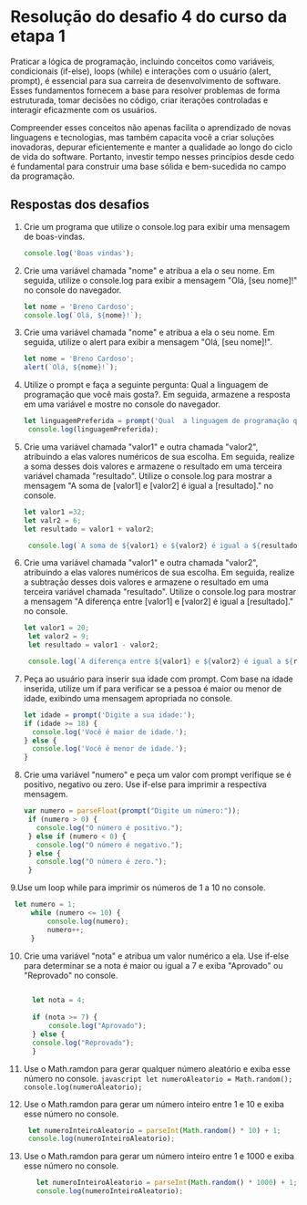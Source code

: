 # Resolução do desafio 4 do curso da etapa 1

Praticar a lógica de programação, incluindo conceitos como variáveis, condicionais (if-else), loops (while) e interações com o usuário (alert, prompt), é essencial para sua carreira de desenvolvimento de software. Esses fundamentos fornecem a base para resolver problemas de forma estruturada, tomar decisões no código, criar iterações controladas e interagir eficazmente com os usuários.

Compreender esses conceitos não apenas facilita o aprendizado de novas linguagens e tecnologias, mas também capacita você a criar soluções inovadoras, depurar eficientemente e manter a qualidade ao longo do ciclo de vida do software. Portanto, investir tempo nesses princípios desde cedo é fundamental para construir uma base sólida e bem-sucedida no campo da programação.

## Respostas dos desafios

1. Crie um programa que utilize o console.log para exibir uma mensagem de boas-vindas.
    ```javascript
    console.log('Boas vindas');
    ```
2. Crie uma variável chamada "nome" e atribua a ela o seu nome. Em seguida, utilize o console.log para exibir a mensagem "Olá, [seu nome]!" no console do navegador.
   ```javascript
   let nome = 'Breno Cardoso';
   console.log(`Olá, ${nome}!`);
    ```
3. Crie uma variável chamada "nome" e atribua a ela o seu nome. Em seguida, utilize o alert para exibir a mensagem "Olá, [seu nome]!".
    ```javascript
    let nome = 'Breno Cardoso';
    alert(`Olá, ${nome}!`);
    ```
4. Utilize o prompt e faça a seguinte pergunta: Qual  a linguagem de programação que você mais gosta?. Em seguida, armazene a resposta em uma variável e mostre no console do navegador.
   ```javascript
   let linguagemPreferida = prompt('Qual  a linguagem de programação que você mais gosta?');
    console.log(linguagemPreferida);
   ```
5. Crie uma variável chamada "valor1" e outra chamada "valor2", atribuindo a elas valores numéricos de sua escolha. Em seguida, realize a soma desses dois valores e armazene o resultado em uma terceira variável chamada "resultado". Utilize o console.log para mostrar a mensagem "A soma de [valor1] e [valor2] é igual a [resultado]." no console.
   ```javascript
   let valor1 =32;
   let valr2 = 6;
   let resultado = valor1 + valor2;

    console.log(`A soma de ${valor1} e ${valor2} é igual a ${resultado}.`)
   ```
6. Crie uma variável chamada "valor1" e outra chamada "valor2", atribuindo a elas valores numéricos de sua escolha. Em seguida, realize a subtração desses dois valores e armazene o resultado em uma terceira variável chamada "resultado". Utilize o console.log para mostrar a mensagem "A diferença entre [valor1] e [valor2] é igual a [resultado]." no console.
   ```javascript
   let valor1 = 20;
    let valor2 = 9;
    let resultado = valor1 - valor2;

    console.log(`A diferença entre ${valor1} e ${valor2} é igual a ${resultado}.`);
   ```
7. Peça ao usuário para inserir sua idade com prompt. Com base na idade inserida, utilize um if para verificar se a pessoa é maior ou menor de idade, exibindo uma mensagem apropriada no console.
    ```javascript
    let idade = prompt('Digite a sua idade:');
    if (idade >= 18) {
      console.log('Você é maior de idade.');
    } else {
      console.log('Você é menor de idade.');
    }
    ```
8. Crie uma variável "numero" e peça um valor com prompt verifique se é positivo, negativo ou zero. Use if-else para imprimir a respectiva mensagem.
   
   ```javascript
   var numero = parseFloat(prompt("Digite um número:"));
    if (numero > 0) {
      console.log("O número é positivo.");
    } else if (numero < 0) {
      console.log("O número é negativo.");
    } else {
      console.log("O número é zero.");
    }
   ```
 9.Use um loop while para imprimir os números de 1 a 10 no console.
   ```javascript
    let numero = 1;
        while (numero <= 10) {
            console.log(numero);
            numero++;
        }
   ```
     

 10. Crie uma variável "nota" e atribua um valor numérico a ela. Use if-else para determinar se a nota é maior ou igual a 7 e exiba "Aprovado" ou "Reprovado" no console.
      ```javascript
    
        let nota = 4; 
        
        if (nota >= 7) {
            console.log("Aprovado");
        } else {
        console.log("Reprovado");
        }
       ```
 11. Use o Math.ramdon para gerar qualquer número aleatório e exiba esse número no console.
    ```javascript
        let numeroAleatorio = Math.random();
        console.log(numeroAleatorio);
         ```
12. Use o Math.ramdon para gerar um número inteiro entre 1 e 10 e exiba esse número no console.
     ```javascript
      let numeroInteiroAleatorio = parseInt(Math.random() * 10) + 1;
      console.log(numeroInteiroAleatorio);
    ```
 13. Use o Math.ramdon para gerar um número inteiro entre 1 e 1000 e exiba esse número no console.
     
     ```javascript
        let numeroInteiroAleatorio = parseInt(Math.random() * 1000) + 1;
        console.log(numeroInteiroAleatorio);
     ```
    

        
